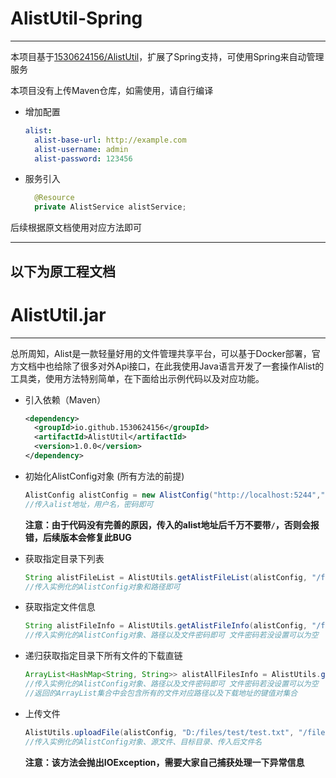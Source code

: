 # AlistUtil-Spring

---

本项目基于[1530624156/AlistUtil](https://github.com/1530624156/AlistUtil)，扩展了Spring支持，可使用Spring来自动管理服务

本项目没有上传Maven仓库，如需使用，请自行编译

- 增加配置
  ```yaml
  alist:
    alist-base-url: http://example.com
    alist-username: admin
    alist-password: 123456
  ```
- 服务引入
  ```java
    @Resource
    private AlistService alistService;
  ```
后续根据原文档使用对应方法即可

--- 

## 以下为原工程文档

# AlistUtil.jar

---

总所周知，Alist是一款轻量好用的文件管理共享平台，可以基于Docker部署，官方文档中也给除了很多对外Api接口，在此我使用Java语言开发了一套操作Alist的工具类，使用方法特别简单，在下面给出示例代码以及对应功能。

- 引入依赖（Maven）
  ```xml
  <dependency>
    <groupId>io.github.1530624156</groupId>
    <artifactId>AlistUtil</artifactId>
    <version>1.0.0</version>
  </dependency>
  ```

- 初始化AlistConfig对象 (所有方法的前提)

  ```java
  AlistConfig alistConfig = new AlistConfig("http://localhost:5244","admin","123456");
  //传入alist地址，用户名，密码即可
  ```

  **注意：由于代码没有完善的原因，传入的alist地址后千万不要带`/`，否则会报错，后续版本会修复此BUG**

- 获取指定目录下列表

  ```java
  String alistFileList = AlistUtils.getAlistFileList(alistConfig, "/files/test");
  //传入实例化的AlistConfig对象和路径即可
  ```

- 获取指定文件信息

  ```java
  String alistFileInfo = AlistUtils.getAlistFileInfo(alistConfig, "/files/test/test.txt", "");
  //传入实例化的AlistConfig对象、路径以及文件密码即可 文件密码若没设置可以为空
  ```

- 递归获取指定目录下所有文件的下载直链

  ```java
  ArrayList<HashMap<String, String>> alistAllFilesInfo = AlistUtils.getAlistAllFilesInfo(alistConfig, "/files/test", "");
  //传入实例化的AlistConfig对象、路径以及文件密码即可 文件密码若没设置可以为空
  //返回的ArrayList集合中会包含所有的文件对应路径以及下载地址的键值对集合
  ```

- 上传文件

  ```java
  AlistUtils.uploadFile(alistConfig, "D:/files/test/test.txt", "/files/test/test","test.txt");
  //传入实例化的AlistConfig对象、源文件、目标目录、传入后文件名
  ```

  **注意：该方法会抛出IOException，需要大家自己捕获处理一下异常信息**

